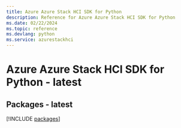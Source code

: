 ```yaml
---
title: Azure Azure Stack HCI SDK for Python
description: Reference for Azure Azure Stack HCI SDK for Python
ms.date: 02/22/2024
ms.topic: reference
ms.devlang: python
ms.service: azurestackhci
---
```

# Azure Azure Stack HCI SDK for Python - latest
## Packages - latest
[!INCLUDE [packages](azure-stack-hci-index.md)]